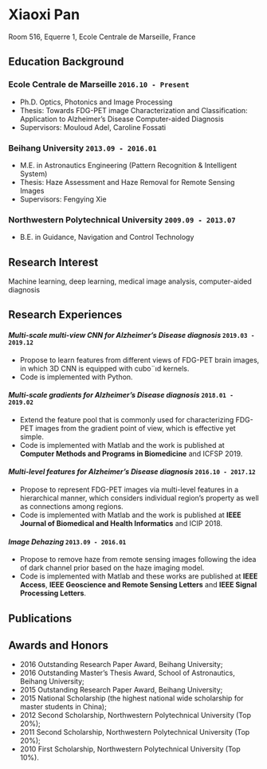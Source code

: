 # Xiaoxi Pan
Room 516, Equerre 1, Ecole Centrale de Marseille, France
## Education Background
### __Ecole Centrale de Marseille__   `2016.10 - Present`
- Ph.D. Optics, Photonics and Image Processing
- Thesis: Towards FDG-PET image Characterization and Classification: Application to Alzheimer’s Disease
Computer-aided Diagnosis
- Supervisors: Mouloud Adel, Caroline Fossati

### __Beihang University__ `2013.09 - 2016.01`
- M.E. in Astronautics Engineering (Pattern Recognition & Intelligent System)
- Thesis: Haze Assessment and Haze Removal for Remote Sensing Images
- Supervisors: Fengying Xie

### __Northwestern Polytechnical University__ `2009.09 - 2013.07`
- B.E. in Guidance, Navigation and Control Technology

## Research Interest
Machine learning, deep learning, medical image analysis, computer-aided diagnosis

## Research Experiences
#### _Multi-scale multi-view CNN for Alzheimer’s Disease diagnosis_  `2019.03 - 2019.12`
- Propose to learn features from different views of FDG-PET brain images, in which 3D CNN is equipped with cubo¨ıd kernels.
- Code is implemented with Python.

#### _Multi-scale gradients for Alzheimer’s Disease diagnosis_  `2018.01 - 2019.02`
- Extend the feature pool that is commonly used for characterizing FDG-PET images from the gradient point of view, which is effective yet simple.
- Code is implemented with Matlab and the work is published at __Computer Methods and Programs in Biomedicine__ and ICFSP 2019.

#### _Multi-level features for Alzheimer’s Disease diagnosis_  `2016.10 - 2017.12`
- Propose to represent FDG-PET images via multi-level features in a hierarchical manner, which considers individual region’s property as well as connections among regions.
- Code is implemented with Matlab and the work is published at __IEEE Journal of Biomedical and Health Informatics__ and ICIP 2018.

#### _Image Dehazing_ `2013.09 - 2016.01`
- Propose to remove haze from remote sensing images following the idea of dark channel prior based on the haze imaging model.
- Code is implemented with Matlab and these works are published at __IEEE Access__, __IEEE Geoscience and Remote Sensing Letters__ and __IEEE Signal Processing Letters__.


## Publications


## Awards and Honors
- 2016 Outstanding Research Paper Award, Beihang University;
- 2016 Outstanding Master’s Thesis Award, School of Astronautics, Beihang University;
- 2015 Outstanding Research Paper Award, Beihang University;
- 2015 National Scholarship (the highest national wide scholarship for master students in China);
- 2012 Second Scholarship, Northwestern Polytechnical University (Top 20%);
- 2011 Second Scholarship, Northwestern Polytechnical University (Top 20%);
- 2010 First Scholarship, Northwestern Polytechnical University (Top 10%).

